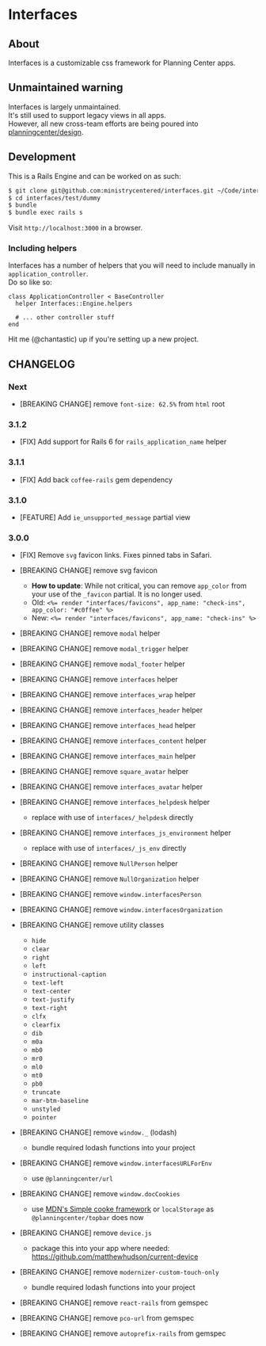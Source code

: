 # Interfaces

## About

Interfaces is a customizable css framework for Planning Center apps.

## Unmaintained warning

Interfaces is largely unmaintained.  
It's still used to support legacy views in all apps.  
However, all new cross-team efforts are being poured into [planningcenter/design](https://github.com/planningcenter/design).

## Development

This is a Rails Engine and can be worked on as such:

```bash
$ git clone git@github.com:ministrycentered/interfaces.git ~/Code/interfaces
$ cd interfaces/test/dummy
$ bundle
$ bundle exec rails s
```

Visit `http://localhost:3000` in a browser.

### Including helpers

Interfaces has a number of helpers that you will need to include manually in `application_controller`.  
Do so like so:

```
class ApplicationController < BaseController
  helper Interfaces::Engine.helpers

  # ... other controller stuff
end
```

Hit me (@chantastic) up if you're setting up a new project.

## CHANGELOG

### Next

- [BREAKING CHANGE] remove `font-size: 62.5%` from `html` root

### 3.1.2

- [FIX] Add support for Rails 6 for `rails_application_name` helper

### 3.1.1

- [FIX] Add back `coffee-rails` gem dependency

### 3.1.0

- [FEATURE] Add `ie_unsupported_message` partial view

### 3.0.0

- [FIX] Remove `svg` favicon links. Fixes pinned tabs in Safari.
- [BREAKING CHANGE] remove svg favicon
  - **How to update**: While not critical, you can remove `app_color` from your use of the `_favicon` partial. It is no longer used.
  - Old: `<%= render "interfaces/favicons", app_name: "check-ins", app_color: "#c0ffee" %>`
  - New: `<%= render "interfaces/favicons", app_name: "check-ins" %>`
- [BREAKING CHANGE] remove `modal` helper
- [BREAKING CHANGE] remove `modal_trigger` helper
- [BREAKING CHANGE] remove `modal_footer` helper
- [BREAKING CHANGE] remove `interfaces` helper
- [BREAKING CHANGE] remove `interfaces_wrap` helper
- [BREAKING CHANGE] remove `interfaces_header` helper
- [BREAKING CHANGE] remove `interfaces_head` helper
- [BREAKING CHANGE] remove `interfaces_content` helper
- [BREAKING CHANGE] remove `interfaces_main` helper
- [BREAKING CHANGE] remove `square_avatar` helper
- [BREAKING CHANGE] remove `interfaces_avatar` helper
- [BREAKING CHANGE] remove `interfaces_helpdesk` helper
  - replace with use of `interfaces/_helpdesk` directly
- [BREAKING CHANGE] remove `interfaces_js_environment` helper
  - replace with use of `interfaces/_js_env` directly
- [BREAKING CHANGE] remove `NullPerson` helper
- [BREAKING CHANGE] remove `NullOrganization` helper
- [BREAKING CHANGE] remove `window.interfacesPerson`
- [BREAKING CHANGE] remove `window.interfacesOrganization`

- [BREAKING CHANGE] remove utility classes

  - `hide`
  - `clear`
  - `right`
  - `left`
  - `instructional-caption`
  - `text-left`
  - `text-center`
  - `text-justify`
  - `text-right`
  - `clfx`
  - `clearfix`
  - `dib`
  - `m0a`
  - `mb0`
  - `mr0`
  - `ml0`
  - `mt0`
  - `pb0`
  - `truncate`
  - `mar-btm-baseline`
  - `unstyled`
  - `pointer`

- [BREAKING CHANGE] remove `window._` (lodash)

  - bundle required lodash functions into your project

- [BREAKING CHANGE] remove `window.interfacesURLForEnv`

  - use `@planningcenter/url`

- [BREAKING CHANGE] remove `window.docCookies`

  - use [MDN's Simple cooke framework](https://developer.mozilla.org/en-US/docs/Web/API/Document/cookie/Simple_document.cookie_framework) or `localStorage` as `@planningcenter/topbar` does now

- [BREAKING CHANGE] remove `device.js`

  - package this into your app where needed: https://github.com/matthewhudson/current-device

- [BREAKING CHANGE] remove `modernizer-custom-touch-only`

  - bundle required lodash functions into your project

- [BREAKING CHANGE] remove `react-rails` from gemspec
- [BREAKING CHANGE] remove `pco-url` from gemspec
- [BREAKING CHANGE] remove `autoprefix-rails` from gemspec
